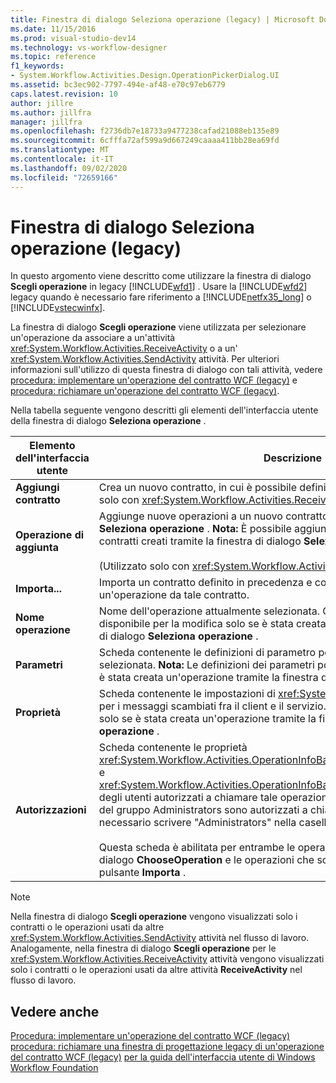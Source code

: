 ```yaml
---
title: Finestra di dialogo Seleziona operazione (legacy) | Microsoft Docs
ms.date: 11/15/2016
ms.prod: visual-studio-dev14
ms.technology: vs-workflow-designer
ms.topic: reference
f1_keywords:
- System.Workflow.Activities.Design.OperationPickerDialog.UI
ms.assetid: bc3ec902-7797-494e-af48-e70c97eb6779
caps.latest.revision: 10
author: jillre
ms.author: jillfra
manager: jillfra
ms.openlocfilehash: f2736db7e18733a9477238cafad21088eb135e89
ms.sourcegitcommit: 6cfffa72af599a9d667249caaaa411bb28ea69fd
ms.translationtype: MT
ms.contentlocale: it-IT
ms.lasthandoff: 09/02/2020
ms.locfileid: "72659166"
---
```

# <a name="choose-operation-dialog-box-legacy"></a>Finestra di dialogo Seleziona operazione (legacy)
In questo argomento viene descritto come utilizzare la finestra di dialogo **Scegli operazione** in legacy [!INCLUDE[wfd1](../includes/wfd1-md.md)] . Usare la [!INCLUDE[wfd2](../includes/wfd2-md.md)] legacy quando è necessario fare riferimento a [!INCLUDE[netfx35_long](../includes/netfx35-long-md.md)] o [!INCLUDE[vstecwinfx](../includes/vstecwinfx-md.md)].

 La finestra di dialogo **Scegli operazione** viene utilizzata per selezionare un'operazione da associare a un'attività <xref:System.Workflow.Activities.ReceiveActivity> o a un' <xref:System.Workflow.Activities.SendActivity> attività. Per ulteriori informazioni sull'utilizzo di questa finestra di dialogo con tali attività, vedere [procedura: implementare un'operazione del contratto WCF (legacy)](../workflow-designer/how-to-implement-a-windows-communication-foundation-contract-operation-legacy.md) e [procedura: richiamare un'operazione del contratto WCF (legacy)](../workflow-designer/how-to-invoke-a-windows-communication-foundation-contract-operation-legacy.md).

 Nella tabella seguente vengono descritti gli elementi dell'interfaccia utente della finestra di dialogo **Seleziona operazione** .

|Elemento dell'interfaccia utente|Descrizione|
|----------------|-----------------|
|**Aggiungi contratto**|Crea un nuovo contratto, in cui è possibile definire nuove operazioni. (Utilizzato solo con <xref:System.Workflow.Activities.ReceiveActivity>.)|
|**Operazione di aggiunta**|Aggiunge nuove operazioni a un nuovo contratto creato nella finestra di dialogo **Seleziona operazione** . **Nota:**  È possibile aggiungere nuove operazioni solo ai contratti creati tramite la finestra di dialogo **Seleziona operazione** . <br /><br /> (Utilizzato solo con <xref:System.Workflow.Activities.ReceiveActivity>.)|
|**Importa...**|Importa un contratto definito in precedenza e consente di selezionare un'operazione da tale contratto.|
|**Nome operazione**|Nome dell'operazione attualmente selezionata. Questa casella di testo è disponibile per la modifica solo se è stata creata un'operazione tramite la finestra di dialogo **Seleziona operazione** .|
|**Parametri**|Scheda contenente le definizioni di parametro per l'operazione attualmente selezionata. **Nota:**  Le definizioni dei parametri possono essere modificate solo se è stata creata un'operazione tramite la finestra di dialogo **Seleziona operazione** .|
|**Proprietà**|Scheda contenente le impostazioni di <xref:System.Net.Security.ProtectionLevel> per i messaggi scambiati fra il client e il servizio. **Nota:**  Questa scheda è abilitata solo se è stata creata un'operazione tramite la finestra di dialogo **Seleziona operazione** .|
|**Autorizzazioni**|Scheda contenente le proprietà <xref:System.Workflow.Activities.OperationInfoBase.PrincipalPermissionName%2A> e <xref:System.Workflow.Activities.OperationInfoBase.PrincipalPermissionRole%2A> degli utenti autorizzati a chiamare tale operazione. Se, ad esempio, solo gli utenti del gruppo Administrators sono autorizzati a chiamare tale operazione, è necessario scrivere "Administrators" nella casella di testo **Role** .<br /><br /> Questa scheda è abilitata per entrambe le operazioni create tramite la finestra di dialogo **ChooseOperation** e le operazioni che sono state importate tramite il pulsante **Importa** .|

> [!NOTE]
> Nella finestra di dialogo **Scegli operazione** vengono visualizzati solo i contratti o le operazioni usati da altre <xref:System.Workflow.Activities.SendActivity> attività nel flusso di lavoro. Analogamente, nella finestra di dialogo **Scegli operazione** per le <xref:System.Workflow.Activities.ReceiveActivity> attività vengono visualizzati solo i contratti o le operazioni usati da altre attività **ReceiveActivity** nel flusso di lavoro.

## <a name="see-also"></a>Vedere anche
 [Procedura: implementare un'operazione del contratto WCF (legacy)](../workflow-designer/how-to-implement-a-windows-communication-foundation-contract-operation-legacy.md) [procedura: richiamare una finestra di progettazione legacy di un'operazione del contratto WCF (legacy)](../workflow-designer/how-to-invoke-a-windows-communication-foundation-contract-operation-legacy.md) [per la guida dell'interfaccia utente di Windows Workflow Foundation](../workflow-designer/legacy-designer-for-windows-workflow-foundation-ui-help.md)